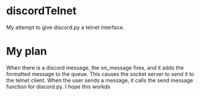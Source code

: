 # discordTelnet
My attempt to give discord.py a telnet interface.

# My plan
When there is a discord message, the on_message fires, and it adds the formatted message to the queue.
This causes the socket server to send it to the telnet client.
When the user sends a message, it calls the send message function for discord.py.
I hope this workds